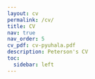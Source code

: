 ```yaml
---
layout: cv
permalink: /cv/
title: CV
nav: true
nav_order: 5
cv_pdf: cv-pyuhala.pdf
description: Peterson's CV
toc:
  sidebar: left
---
```

